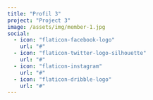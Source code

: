 ```yaml
---
title: "Profil 3"
project: "Project 3"
image: /assets/img/member-1.jpg
social:
  - icon: "flaticon-facebook-logo"
    url: "#"
  - icon: "flaticon-twitter-logo-silhouette"
    url: "#"
  - icon: "flaticon-instagram"
    url: "#"
  - icon: "flaticon-dribble-logo"
    url: "#"
---
```


